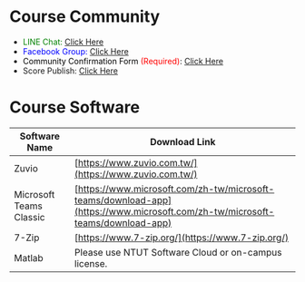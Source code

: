 # Course Community

* <font color=green>LINE Chat:</font> [Click Here](https://line.me/ti/g2/51H-DBMp6eeRyc_1bo1ts8WYgOsGhq9-vmI8iw?utm_source=invitation&utm_medium=link_copy&utm_campaign=default)
* <font color=blue>Facebook Group:</font> [Click Here](https://www.facebook.com/share/g/15WvWF3RUB/)
* <font color=black>Community Confirmation Form</font> <font color=red>(Required)</font>: [Click Here](https://forms.gle/YtH4TJy3Nx7aJ2eMA)
* Score Publish: [Click Here](https://docs.google.com/spreadsheets/d/1eKmzMCZ5zptgzEkQW34b1soruvOkOq1AJ9QOokVtRrA/edit?usp=sharing)

# Course Software

| Software Name           | Download Link                                                                 |
| ----------------------- | ---------------------------------------------------------------------------- |
| Zuvio                  | [https://www.zuvio.com.tw/](https://www.zuvio.com.tw/)                       |
| Microsoft Teams Classic | [https://www.microsoft.com/zh-tw/microsoft-teams/download-app](https://www.microsoft.com/zh-tw/microsoft-teams/download-app) |
| 7-Zip                  | [https://www.7-zip.org/](https://www.7-zip.org/)                             |
| Matlab                 | Please use NTUT Software Cloud or on-campus license.                         |
